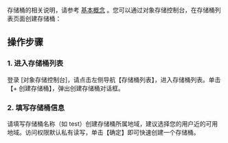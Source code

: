 存储桶的相关说明，请参考 [基本概念](/document/product/436/6225) 。您可以通过对象存储控制台，在存储桶列表页面创建存储桶：
## 操作步骤
### 1. 进入存储桶列表
登录 [对象存储控制台]，请点击左侧导航【存储桶列表】，进入存储桶列表。单击【+ 创建存储桶】，弹出创建存储桶对话框。

### 2. 填写存储桶信息
请填写存储桶名称（如 test）创建存储桶所属地域，建议选择您的用户近的可用地域。访问权限默认私有读写，单击【确定】即可快速创建一个存储桶。

